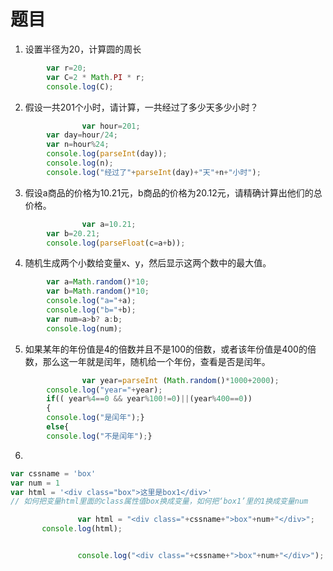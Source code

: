

# 题目

1. 设置半径为20，计算圆的周长

```javascript
        var r=20;
        var C=2 * Math.PI * r;
        console.log(C);
```



2. 假设一共201个小时，请计算，一共经过了多少天多少小时？

```javascript
 				var hour=201;
        var day=hour/24;
        var n=hour%24;
        console.log(parseInt(day));
        console.log(n);
        console.log("经过了"+parseInt(day)+"天"+n+"小时");
```



3. 假设a商品的价格为10.21元，b商品的价格为20.12元，请精确计算出他们的总价格。

```javascript
 				var a=10.21;
        var b=20.21;
        console.log(parseFloat(c=a+b));
```



4. 随机生成两个小数给变量x、y，然后显示这两个数中的最大值。

```javascript
        var a=Math.random()*10;
        var b=Math.random()*10;
        console.log("a="+a);
        console.log("b="+b);
        var num=a>b? a:b;
        console.log(num);
```



5. 如果某年的年份值是4的倍数并且不是100的倍数，或者该年份值是400的倍数，那么这一年就是闰年，随机给一个年份，查看是否是闰年。

```javascript
				var year=parseInt (Math.random()*1000+2000);
        console.log("year="+year);
        if(( year%4==0 && year%100!=0)||(year%400==0))
        {
        console.log("是闰年");}
        else{
        console.log("不是闰年");}
```



6. 

```js
var cssname = 'box'
var num = 1
var html = '<div class="box">这里是box1</div>'
// 如何把变量html里面的class属性值box换成变量，如何把‘box1’里的1换成变量num
```

 ```js
 				var html = "<div class="+cssname+">box"+num+"</div>";
        console.log(html);


				console.log("<div class="+cssname+">box"+num+"</div>");
 ```

